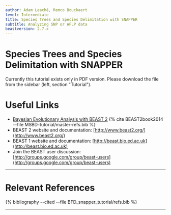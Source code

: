 ```yaml
---
author: Adam Leaché, Remco Bouckaert
level: Intermediate
title: Species Trees and Species Delimitation with SNAPPER
subtitle: Analyzing SNP or AFLP data
beastversion: 2.7.x
---
```



# Species Trees and Species Delimitation with SNAPPER

Currently this tutorial exists only in PDF version. Please download the file from the sidebar (left, section "Tutorial").

# Useful Links

- [Bayesian Evolutionary Analysis with BEAST 2](http://www.beast2.org/book.html) {% cite BEAST2book2014 --file MSBD-tutorial/master-refs.bib %}
- BEAST 2 website and documentation: [http://www.beast2.org/](http://www.beast2.org/)
- BEAST 1 website and documentation: [http://beast.bio.ed.ac.uk](http://beast.bio.ed.ac.uk)
- Join the BEAST user discussion: [http://groups.google.com/group/beast-users](http://groups.google.com/group/beast-users) 

----

# Relevant References

{% bibliography --cited --file BFD_snapper_tutorial/refs.bib %}

-------
